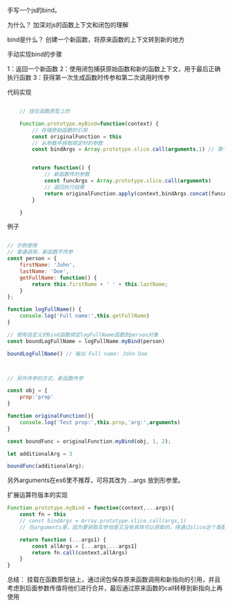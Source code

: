 
手写一个js的bind。

为什么？
加深对js的函数上下文和闭包的理解

bind是什么？
创建一个新函数，将原来函数的上下文转到新的地方

手动实现bind的步骤

1：返回一个新函数
2：使用闭包捕获原始函数和新的函数上下文，用于最后正确执行函数
3：获得第一次生成函数时传参和第二次调用时传参




代码实现

```javascript

    // 挂在函数原型上的

    Function.prototype.myBind=function(context) {
        // 存储原始函数的引用
        const originalFunction = this
        // 从参数中获取绑定时的参数
        const bindArgs = Array.prototype.slice.call(arguments,1) // 第一个参数是context，后面的参数 详见后面举例


        return function() {
            // 新函数传的参数
            const funcArgs = Array.prototype.slice.call(arguments)
            // 返回执行结果
            return originalFunction.apply(context,bindArgs.concat(funcArgs))
        }

    }
```

例子

```js

// 示例使用
// 普通调用，新函数不传参
const person = {
    firstName: 'John',
    lastName: 'Doe',
    getFullName: function() {
        return this.firstName + ' ' + this.lastName;
    }
};

function logFullName() {
    console.log('Full name:',this.getFullName)
}

// 使用自定义的bind函数绑定logFullName函数到person对象
const boundLogFullName = logFullName.myBind(person)

boundLogFullName() // 输出 Full name: John Doe



// 另外传参的方式，新函数传参

const obj = {
    prop:'prop'
}

function originalFunction(){
    console.log('Test prop:',this.prop,'arg:',arguments)
}

const boundFunc = originalFunction.myBind(obj, 1, 2);

let additionalArg = 3

boundFunc(additionalArg);


```


另外arguments在es6里不推荐，可将其改为 ...args 放到形参里。

扩展运算符版本的实现
```js
Function.prototype.myBind = function(context,...args){
    const fn = this
    // const bindArgs = Array.prototype.slice.call(args,1)
    // 在arguments里，因为要获取实参但是又没有具体可以获取的，得通过slice这个类数组来转换来获取数组变量,但是在扩展运算符里因为用参数了就不用这么麻烦了。

    return function (...args1) {
        const allArgs = [...args,...args1]
        return fn.call(context,allArgs)
    }
}
```


总结：
挂载在函数原型链上，通过闭包保存原来函数调用和新指向的引用，并且考虑到后面参数传值将他们进行合并，最后通过原来函数的call转移到新指向上再使用


